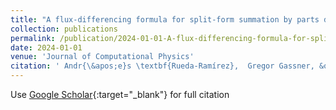 ```yaml
---
title: "A flux-differencing formula for split-form summation by parts discretizations of non-conservative systems: Applications to subcell limiting for magneto-hydrodynamics"
collection: publications
permalink: /publication/2024-01-01-A-flux-differencing-formula-for-split-form-summation-by-parts-discretizations-of-non-conservative-systems-Applications-to-subcell-limiting-for-magneto-hydrodynamics
date: 2024-01-01
venue: 'Journal of Computational Physics'
citation: ' Andr{\&apos;e}s \textbf{Rueda-Ramírez},  Gregor Gassner, &quot;A flux-differencing formula for split-form summation by parts discretizations of non-conservative systems: Applications to subcell limiting for magneto-hydrodynamics.&quot; Journal of Computational Physics, 2024.'
---
```

Use [Google Scholar](https://scholar.google.com/scholar?q=A+flux+differencing+formula+for+split+form+summation+by+parts+discretizations+of+non+conservative+systems:+Applications+to+subcell+limiting+for+magneto+hydrodynamics){:target="_blank"} for full citation